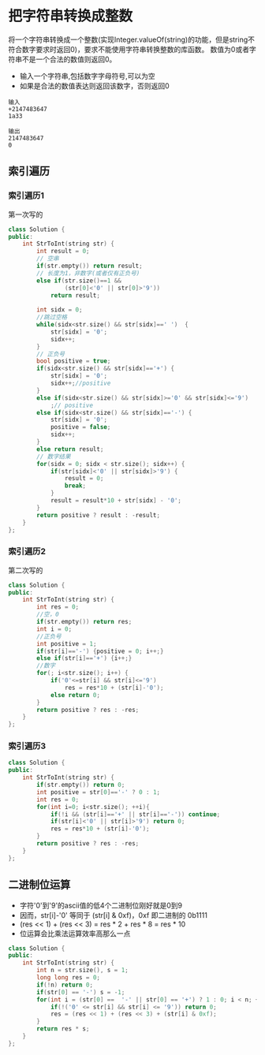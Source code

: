 # 把字符串转换成整数

将一个字符串转换成一个整数(实现Integer.valueOf(string)的功能，但是string不符合数字要求时返回0)，要求不能使用字符串转换整数的库函数。 数值为0或者字符串不是一个合法的数值则返回0。

- 输入一个字符串,包括数字字母符号,可以为空  
- 如果是合法的数值表达则返回该数字，否则返回0  

```
输入
+2147483647
1a33

输出
2147483647
0
```

## 索引遍历

### 索引遍历1

第一次写的

```cpp
class Solution {
public:
    int StrToInt(string str) {
        int result = 0;
        // 空串
        if(str.empty()) return result;
        // 长度为1，非数字(或者仅有正负号)
        else if(str.size()==1 &&
                (str[0]<'0' || str[0]>'9'))
            return result;
        
        int sidx = 0;
        //跳过空格
        while(sidx<str.size() && str[sidx]==' ')  {
            str[sidx] = '0';
            sidx++;
        }
        // 正负号
        bool positive = true;
        if(sidx<str.size() && str[sidx]=='+') {
            str[sidx] = '0';
            sidx++;//positive
        }
        else if(sidx<str.size() && str[sidx]>='0' && str[sidx]<='9')
            ;// positive
        else if(sidx<str.size() && str[sidx]=='-') {
            str[sidx] = '0';
            positive = false;
            sidx++;
        }
        else return result;
        // 数字结果
        for(sidx = 0; sidx < str.size(); sidx++) {
            if(str[sidx]<'0' || str[sidx]>'9') {
                result = 0;
                break;
            }
            result = result*10 + str[sidx] - '0';
        }
        return positive ? result : -result;
    }
};
```

### 索引遍历2

第二次写的

```cpp
class Solution {
public:
    int StrToInt(string str) {
        int res = 0;
        //空，0
        if(str.empty()) return res;
        int i = 0;
        //正负号
        int positive = 1;
        if(str[i]=='-') {positive = 0; i++;}
        else if(str[i]=='+') {i++;}
        //数字
        for(; i<str.size(); i++) {
            if('0'<=str[i] && str[i]<='9')
                res = res*10 + (str[i]-'0');
            else return 0;
        }
        return positive ? res : -res;
    }
};
```

### 索引遍历3

```cpp
class Solution {
public:
    int StrToInt(string str) {
        if(str.empty()) return 0;
        int positive = str[0]=='-' ? 0 : 1;
        int res = 0;
        for(int i=0; i<str.size(); ++i){
            if(!i && (str[i]=='+' || str[i]=='-')) continue;
            if(str[i]<'0' || str[i]>'9') return 0;
            res = res*10 + (str[i]-'0');
        }
        return positive ? res : -res;
    }
};
```

## 二进制位运算

- 字符'0'到'9'的ascii值的低4个二进制位刚好就是0到9  
- 因而，str[i]-'0' 等同于 (str[i] & 0xf)，0xf 即二进制的 0b1111  
- (res << 1) + (res << 3) = res * 2 + res * 8 = res * 10   
- 位运算会比乘法运算效率高那么一点  

```cpp
class Solution {
public:
    int StrToInt(string str) {
        int n = str.size(), s = 1;
        long long res = 0;
        if(!n) return 0;
        if(str[0] == '-') s = -1;
        for(int i = (str[0] ==  '-' || str[0] == '+') ? 1 : 0; i < n; ++i){
            if(!('0' <= str[i] && str[i] <= '9')) return 0;
            res = (res << 1) + (res << 3) + (str[i] & 0xf);
        }
        return res * s;
    }
};
```

